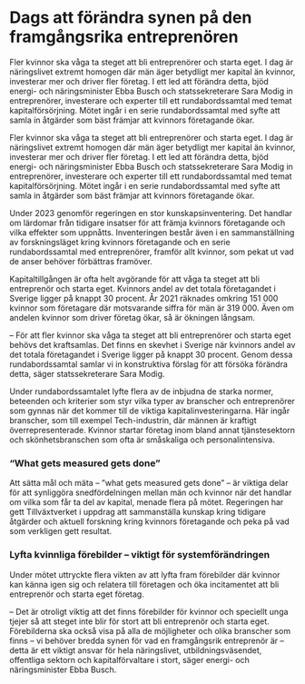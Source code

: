 # Dags att förändra synen på den framgångsrika entreprenören

Fler kvinnor ska våga ta steget att bli entreprenörer och starta eget. I dag är näringslivet extremt homogen där män äger betydligt mer kapital än kvinnor, investerar mer och driver fler företag. I ett led att förändra detta, bjöd energi- och näringsminister Ebba Busch och statssekreterare Sara Modig in entreprenörer, investerare och experter till ett rundabordssamtal med temat kapitalförsörjning. Mötet ingår i en serie rundabordssamtal med syfte att samla in åtgärder som bäst främjar att kvinnors företagande ökar.

Fler kvinnor ska våga ta steget att bli entreprenörer och starta eget. I dag är näringslivet extremt homogen där män äger betydligt mer kapital än kvinnor, investerar mer och driver fler företag. I ett led att förändra detta, bjöd energi- och näringsminister Ebba Busch och statssekreterare Sara Modig in entreprenörer, investerare och experter till ett rundabordssamtal med temat kapitalförsörjning. Mötet ingår i en serie rundabordssamtal med syfte att samla in åtgärder som bäst främjar att kvinnors företagande ökar.

Under 2023 genomför regeringen en stor kunskapsinventering. Det handlar om lärdomar från tidigare insatser för att främja kvinnors företagande och vilka effekter som uppnåtts. Inventeringen består även i en sammanställning av forskningsläget kring kvinnors företagande och en serie rundabordssamtal med entreprenörer, framför allt kvinnor, som pekat ut vad de anser behöver förbättras framöver.

Kapitaltillgången är ofta helt avgörande för att våga ta steget att bli entreprenör och starta eget. Kvinnors andel av det totala företagandet i Sverige ligger på knappt 30 procent. År 2021 räknades omkring 151 000 kvinnor som företagare där motsvarande siffra för män är 319 000. Även om andelen kvinnor som driver företag ökar, så är ökningen långsam.

– För att fler kvinnor ska våga ta steget att bli entreprenörer och starta eget behövs det kraftsamlas. Det finns en skevhet i Sverige när kvinnors andel av det totala företagandet i Sverige ligger på knappt 30 procent. Genom dessa rundabordssamtal samlar vi in konstruktiva förslag för att försöka förändra detta, säger statssekreterare Sara Modig.

Under rundabordssamtalet lyfte flera av de inbjudna de starka normer, beteenden och kriterier som styr vilka typer av branscher och entreprenörer som gynnas när det kommer till de viktiga kapitalinvesteringarna. Här ingår branscher, som till exempel Tech-industrin, där männen är kraftigt överrepresenterade. Kvinnor startar företag inom bland annat tjänstesektorn och skönhetsbranschen som ofta är småskaliga och personalintensiva.

### “What gets measured gets done”

Att sätta mål och mäta – ”what gets measured gets done” – är viktiga delar för att synliggöra snedfördelningen mellan män och kvinnor när det handlar om vilka som får ta del av kapital, menade flera på mötet. Regeringen har gett Tillväxtverket i uppdrag att sammanställa kunskap kring tidigare åtgärder och aktuell forskning kring kvinnors företagande och peka på vad som verkligen gett resultat.

### Lyfta kvinnliga förebilder – viktigt för systemförändringen

Under mötet uttryckte flera vikten av att lyfta fram förebilder där kvinnor kan känna igen sig och relatera till företagen och öka incitamentet att bli entreprenör och starta eget företag.

– Det är otroligt viktig att det finns förebilder för kvinnor och speciellt unga tjejer så att steget inte blir för stort att bli entreprenör och starta eget. Förebilderna ska också visa på alla de möjligheter och olika branscher som finns – vi behöver bredda synen för vad en framgångsrik entreprenör är – detta är ett viktigt ansvar för hela näringslivet, utbildningsväsendet, offentliga sektorn och kapitalförvaltare i stort, säger energi- och näringsminister Ebba Busch.
